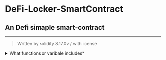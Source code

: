 # DeFi-Locker-SmartContract

<h2> An Defi simaple smart-contract</h2>

---
> Written by solidity 8.17.0v / with license


<details>

<summary>What functions or varibale includes?</summary>


| rank | function |
|-----:|-----------|
|      1| withdraw |
|      1| deposit |
|      2| lock-duration  |
|      3| ERC20 Tokens |


</details>
